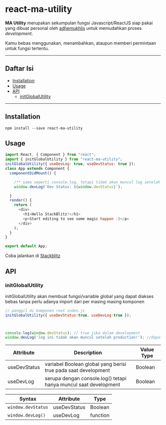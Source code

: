 # react-ma-utility

**MA Utility** merupakan sekumpulan fungsi Javascript/ReactJS siap pakai yang dibuat personal oleh [adhemukhlis](http://github.com/adhemukhlis) untuk memudahkan proses *development*.

Kamu bebas menggunakan, menambahkan, ataupun memberi permintaan untuk fungsi tertentu.

***

## Daftar Isi
- [Installation](#installation)
- [Usage](#usage)
- [API](#api)
    - [initGlobalUtility](#initglobalutility)  

***

## Installation
```shell
npm install --save react-ma-utility
```

## Usage
```js
import React, { Component } from "react";
import { initGlobalUtility } from "react-ma-utility";
initGlobalUtility({ useDevLog: true, useDevStatus: true });
class App extends Component {
  componentDidMount() {

    /** sama seperti console.log, tetapi tidak akan muncul log setelah proses production / npm run build */
    window.devLog(`Dev Status: ${window.devStatus}`);

  }
  render() {
    return (
      <div>
        <h1>Hello StackBlitz!</h1>
        <p>Start editing to see some magic happen :)</p>
      </div>
    );
  }
}

export default App;
```

Coba jalankan di [Stackblitz](https://stackblitz.com/edit/react-ma-utility-sample?devtoolsheight=33&file=src/App.js)

## API
### initGlobalUtility
initGlobalUtility akan membuat fungsi/variable global yang dapat diakses bebas tanpa perlu adanya import dari per masing masing komponen

```js
// panggil di komponen root index.js
initGlobalUtility({ useDevStatus:true, useDevLog:true });



console.log(window.devStatus); // true jika dalam development
window.devLog('log ini tidak akan muncul setelah production!'); //dapat digunakan untuk meligat log saat develompment
```

Attribute | Description | Value Type 
--------|---------- | ----
useDevStatus|variabel Boolean global yang berisi true pada saat development | Boolean
useDevLog|serupa dengan console.log() tetapi hanya muncul saat development | Boolean

Syntax | Attribute | Type 
--------|---------- | ----
`window.devStatus`|useDevStatus | Boolean
`window.devLog()`|useDevLog| function